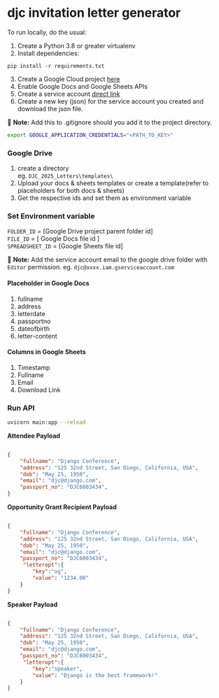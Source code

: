 # djc invitation letter generator

To run locally, do the usual:
1. Create a Python 3.8 or greater virtualenv
2. Install dependencies:

```
pip install -r requirements.txt
```
3. Create a Google Cloud project [here](https://console.cloud.google.com/)
4. Enable Google Docs and Google Sheets APIs
5. Create a service account [direct link](https://console.cloud.google.com/iam-admin/serviceaccounts/create)
6. Create a new key (json) for the service account you created and download the json file.

:memo: **Note:** Add this to .gitignore should you add it to the project directory.

```bash
export GOOGLE_APPLICATION_CREDENTIALS="<PATH_TO_KEY>" 
```
### Google Drive
1. create a directory<br> 
eg. ```DJC_2025_Letters\templates\```
2. Upload your docs & sheets templates or create a template(refer to placeholders for both docs & sheets)
3. Get the respective ids and set them as environment variable


### Set Environment variable
`FOLDER_ID` = [Google Drive project parent folder id] <br>
`FILE_ID` = [ Google Docs file id ]<br>
`SPREADSHEET_ID` = [Google Sheets file id]

:memo: **Note:** Add the service account email to the google drive folder with ```Editor``` permission. eg. ```djc@xxxx.iam.gserviceaccount.com```

#### Placeholder in Google Docs
1. fullname
2. address
3. letterdate
4. passportno
5. dateofbirth
6. letter-content

#### Columns in Google Sheets
1. Timestamp
2. Fullname
3. Email
4. Download Link


### Run API
```bash
uvicorn main:app --reload        
```




**Attendee Payload**
``` json

{
    "fullname": "Django Conference",
    "address": "125 32nd Street, San Diego, California, USA",
    "dob": "May 25, 1950",
    "email": "djc@django.com",
    "passport_no": "DJC6003434",
}
```


**Opportunity Grant Recipient Payload**
``` json

{
    "fullname": "Django Conference",
    "address": "125 32nd Street, San Diego, California, USA",
    "dob": "May 25, 1950",
    "email": "djc@django.com",
    "passport_no": "DJC6003434",
     "letteropt":{
        "key":"og",
        "value": "1234.00"
    }
}
```
**Speaker Payload**
``` json

{
    "fullname": "Django Conference",
    "address": "125 32nd Street, San Diego, California, USA",
    "dob": "May 25, 1950",
    "email": "djc@django.com",
    "passport_no": "DJC6003434",
     "letteropt":{
        "key":"speaker",
        "value": "Django is the best framework!"
    }
}
```
